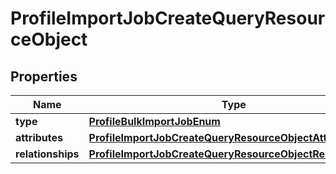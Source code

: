 # ProfileImportJobCreateQueryResourceObject

## Properties
Name | Type | Description | Notes
------------ | ------------- | ------------- | -------------
**type** | [**ProfileBulkImportJobEnum**](ProfileBulkImportJobEnum.md) |  | 
**attributes** | [**ProfileImportJobCreateQueryResourceObjectAttributes**](ProfileImportJobCreateQueryResourceObjectAttributes.md) |  | 
**relationships** | [**ProfileImportJobCreateQueryResourceObjectRelationships**](ProfileImportJobCreateQueryResourceObjectRelationships.md) |  |  [optional]
